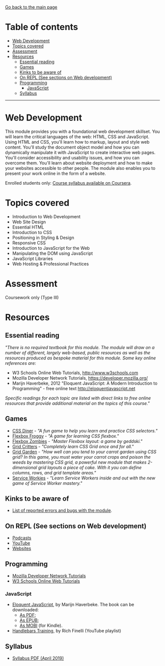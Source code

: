 [Go back to the main page](https://github.com/world-class/REPL)

# Table of contents
<!-- vim-markdown-toc GFM -->

* [Web Development](#web-development)
* [Topics covered](#topics-covered)
* [Assessment](#assessment)
* [Resources](#resources)
    * [Essential reading](#essential-reading)
    * [Games](#games)
    * [Kinks to be aware of](#kinks-to-be-aware-of)
    * [On REPL (See sections on Web development)](#on-repl-see-sections-on-web-development)
    * [Programming](#programming)
        * [JavaScript](#javascript)
    * [Syllabus](#syllabus)

<!-- vim-markdown-toc -->

---

# Web Development

This module provides you with a foundational web development skillset.
You will learn the critical languages of the web: HTML, CSS and
JavaScript. Using HTML and CSS, you'll learn how to markup, layout and
style web content. You'll study the document object model and how you
can dynamically manipulate it with JavaScript to create interactive web
pages. You'll consider accessibility and usability issues, and how you
can overcome them. You'll learn about website deployment and how to
make your websites accessible to other people. The module also enables
you to present your work online in the form of a website.

Enrolled students only: [Course syllabus available on Coursera](https://www.coursera.org/learn/london-cs-orientation/supplement/p88ho/syllabus-web-development-cm1040).

# Topics covered

- Introduction to Web Development
- Web Site Design
- Essential HTML
- Introduction to CSS
- Positioning in Styling & Design
- Responsive CSS
- Introduction to JavaScript for the Web
- Manipulating the DOM using JavaScript
- JavaScript Libraries
- Web Hosting & Professional Practices

# Assessment

Coursework only (Type III)

# Resources
## Essential reading
_"There is no required textbook for this module. The module will draw on a number of different, largely web-based, public resources as well as the resources produced as bespoke material for this module. Some key online references are:_

- W3 Schools Online Web Tutorials, http://www.w3schools.com
- Mozilla Developer Network Tutorials, https://developer.mozilla.org/
- Marijn Haverbeke, 2012 "Eloquent JavaScript: A Modern Introduction to Programming" - free online text http://eloquentjavascript.net

_Specific readings for each topic are listed with direct links to free online resources that provide additional material on the topics of this course."_

## Games
- [CSS Diner](https://flukeout.github.io/) - *"A fun game to help you learn and practice CSS selectors."*
- [Flexbox Froggy](http://flexboxfroggy.com/) - *"A game for learning CSS flexbox."*
- [Flexbox Zombies](https://flexboxzombies.com/p/flexbox-zombies) - *"Master Flexbox layout: a game by geddski."*
- [Grid Critters](https://gridcritters.com/) - *"Completely learn CSS Grid once and for all."*
- [Grid Garden](https://codepip.com/games/grid-garden/) - *"How well can you tend to your carrot garden using CSS grid? In this game, you must water your carrot crops and poison the weeds by mastering CSS grid, a powerful new module that makes 2-dimensional grid layouts a piece of cake. With it you can define columns, rows, and grid template areas."*
- [Service Workies](https://serviceworkies.com/) - *"Learn Service Workers inside and out with the new game of Service Worker mastery."*

## Kinks to be aware of
- [List of reported errors and bugs with the module](../../../kinks/level4/web_development/).

## On REPL (See sections on Web development)
- [Podcasts](../../../podcasts/)
- [YouTube](../../../youtube/)
- [Websites](../../../websites/)

## Programming
- [Mozilla Developer Network Tutorials](https://developer.mozilla.org/)
- [W3 Schools Online Web Tutorials](http://www.w3schools.com/)

### JavaScript
- [Eloquent JavaScript](http://eloquentjavascript.net/), by Marijn Haverbeke. The book can be downloaded:
    - [As PDF](http://eloquentjavascript.net/Eloquent_JavaScript.pdf);
    - [As EPUB](https://eloquentjavascript.net/Eloquent_JavaScript.epub);
    - [As MOBI](https://eloquentjavascript.net/Eloquent_JavaScript.mobi) (for Kindle).
- [Handlebars Training](https://www.youtube.com/playlist?list=PLtV5RF44Yj8S4RcpQehL-2XMuVsJXwNvK), by Rich Finelli (YouTube playlist)

## Syllabus
- [Syllabus PDF (April 2019)](./resources/syllabus_WD_CM1040.pdf)

